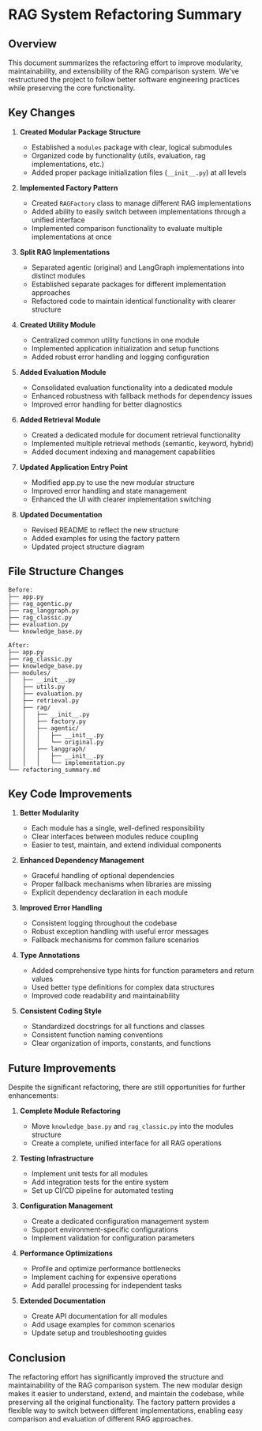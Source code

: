 # RAG System Refactoring Summary

## Overview

This document summarizes the refactoring effort to improve modularity, maintainability, and extensibility of the RAG comparison system. We've restructured the project to follow better software engineering practices while preserving the core functionality.

## Key Changes

1. **Created Modular Package Structure**
   - Established a `modules` package with clear, logical submodules
   - Organized code by functionality (utils, evaluation, rag implementations, etc.)
   - Added proper package initialization files (`__init__.py`) at all levels

2. **Implemented Factory Pattern**
   - Created `RAGFactory` class to manage different RAG implementations
   - Added ability to easily switch between implementations through a unified interface
   - Implemented comparison functionality to evaluate multiple implementations at once

3. **Split RAG Implementations**
   - Separated agentic (original) and LangGraph implementations into distinct modules
   - Established separate packages for different implementation approaches
   - Refactored code to maintain identical functionality with clearer structure

4. **Created Utility Module**
   - Centralized common utility functions in one module
   - Implemented application initialization and setup functions
   - Added robust error handling and logging configuration

5. **Added Evaluation Module**
   - Consolidated evaluation functionality into a dedicated module
   - Enhanced robustness with fallback methods for dependency issues
   - Improved error handling for better diagnostics

6. **Added Retrieval Module**
   - Created a dedicated module for document retrieval functionality
   - Implemented multiple retrieval methods (semantic, keyword, hybrid)
   - Added document indexing and management capabilities

7. **Updated Application Entry Point**
   - Modified app.py to use the new modular structure
   - Improved error handling and state management
   - Enhanced the UI with clearer implementation switching

8. **Updated Documentation**
   - Revised README to reflect the new structure
   - Added examples for using the factory pattern
   - Updated project structure diagram

## File Structure Changes

```
Before:
├── app.py
├── rag_agentic.py
├── rag_langgraph.py
├── rag_classic.py
├── evaluation.py
└── knowledge_base.py

After:
├── app.py
├── rag_classic.py
├── knowledge_base.py
├── modules/
│   ├── __init__.py
│   ├── utils.py
│   ├── evaluation.py
│   ├── retrieval.py
│   ├── rag/
│   │   ├── __init__.py
│   │   ├── factory.py
│   │   ├── agentic/
│   │   │   ├── __init__.py
│   │   │   └── original.py
│   │   ├── langgraph/
│   │   │   ├── __init__.py
│   │   │   └── implementation.py
└── refactoring_summary.md
```

## Key Code Improvements

1. **Better Modularity**
   - Each module has a single, well-defined responsibility
   - Clear interfaces between modules reduce coupling
   - Easier to test, maintain, and extend individual components

2. **Enhanced Dependency Management**
   - Graceful handling of optional dependencies
   - Proper fallback mechanisms when libraries are missing
   - Explicit dependency declaration in each module

3. **Improved Error Handling**
   - Consistent logging throughout the codebase
   - Robust exception handling with useful error messages
   - Fallback mechanisms for common failure scenarios

4. **Type Annotations**
   - Added comprehensive type hints for function parameters and return values
   - Used better type definitions for complex data structures
   - Improved code readability and maintainability

5. **Consistent Coding Style**
   - Standardized docstrings for all functions and classes
   - Consistent function naming conventions
   - Clear organization of imports, constants, and functions

## Future Improvements

Despite the significant refactoring, there are still opportunities for further enhancements:

1. **Complete Module Refactoring**
   - Move `knowledge_base.py` and `rag_classic.py` into the modules structure
   - Create a complete, unified interface for all RAG operations

2. **Testing Infrastructure**
   - Implement unit tests for all modules
   - Add integration tests for the entire system
   - Set up CI/CD pipeline for automated testing

3. **Configuration Management**
   - Create a dedicated configuration management system
   - Support environment-specific configurations
   - Implement validation for configuration parameters

4. **Performance Optimizations**
   - Profile and optimize performance bottlenecks
   - Implement caching for expensive operations
   - Add parallel processing for independent tasks

5. **Extended Documentation**
   - Create API documentation for all modules
   - Add usage examples for common scenarios
   - Update setup and troubleshooting guides

## Conclusion

The refactoring effort has significantly improved the structure and maintainability of the RAG comparison system. The new modular design makes it easier to understand, extend, and maintain the codebase, while preserving all the original functionality. The factory pattern provides a flexible way to switch between different implementations, enabling easy comparison and evaluation of different RAG approaches. 